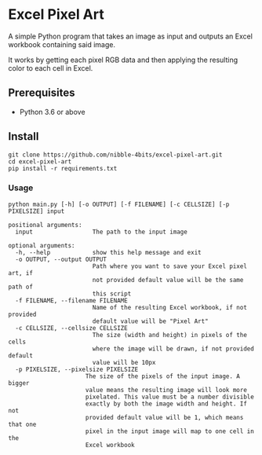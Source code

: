 # Excel Pixel Art
A simple Python program that takes an image as input and outputs an Excel workbook containing said image.

It works by getting each pixel RGB data and then applying the resulting color to each cell in Excel.

## Prerequisites
* Python 3.6 or above

## Install
```shell
git clone https://github.com/nibble-4bits/excel-pixel-art.git
cd excel-pixel-art
pip install -r requirements.txt
```

### Usage
```shell
python main.py [-h] [-o OUTPUT] [-f FILENAME] [-c CELLSIZE] [-p PIXELSIZE] input

positional arguments:
  input                 The path to the input image

optional arguments:
  -h, --help            show this help message and exit
  -o OUTPUT, --output OUTPUT
                        Path where you want to save your Excel pixel art, if
                        not provided default value will be the same path of
                        this script
  -f FILENAME, --filename FILENAME
                        Name of the resulting Excel workbook, if not provided
                        default value will be "Pixel Art"
  -c CELLSIZE, --cellsize CELLSIZE
                        The size (width and height) in pixels of the cells
                        where the image will be drawn, if not provided default
                        value will be 10px
  -p PIXELSIZE, --pixelsize PIXELSIZE
                      The size of the pixels of the input image. A bigger
                      value means the resulting image will look more
                      pixelated. This value must be a number divisible
                      exactly by both the image width and height. If not
                      provided default value will be 1, which means that one
                      pixel in the input image will map to one cell in the
                      Excel workbook
```
